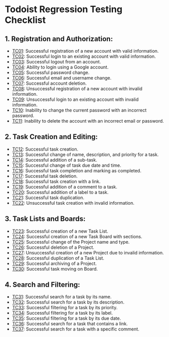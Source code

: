 # Todoist Regression Testing Checklist
## 1. Registration and Authorization: 
*   [TC01](/docs/test_cases/TC01.md): Successful registration of a new account with valid information.
*	[TC02](/docs/test_cases/TC02.md): Successful login to an existing account with valid information.
*	[TC03](/docs/test_cases/TC03.md): Successful logout from an account.
*   [TC04](/docs/test_cases/TC04.md): Ability to login using a Google account.
*	[TC05](/docs/test_cases/TC05.md): Successful password change.
*   [TC06](/docs/test_cases/TC06.md): Successful  email and username change.
*	[TC07](/docs/test_cases/TC07.md): Successful account deletion.
*	[TC08](/docs/test_cases/TC08.md): Unsuccessful registration of a new account with invalid information.
*	[TC09](/docs/test_cases/TC09.md): Unsuccessful login to an existing account with invalid information.
*	[TC10](/docs/test_cases/TC10.md): Inability to change the current password with an incorrect password.
*	[TC11](/docs/test_cases/TC11.md): Inability to delete the account with an incorrect email or password.

## 2. Task Creation and Editing:
* [TC12](/docs/test_cases/TC12.md): Successful task creation.
* [TC13](/docs/test_cases/TC13.md): Successful change of name, description, and priority for a task.
* [TC14](/docs/test_cases/TC14.md): Successful addition of a sub-task.
* [TC15](/docs/test_cases/TC15.md): Successful change of task due date and time.
* [TC16](/docs/test_cases/TC16.md): Successful task completion and marking as completed.
* [TC17](/docs/test_cases/TC17.md): Successful task deletion.
* [TC18](/docs/test_cases/TC18.md): Successful task creation with a link.
* [TC19](/docs/test_cases/TC19.md): Successful addition of a comment to a task.
* [TC20](/docs/test_cases/TC20.md): Successful addition of a label to a task.
* [TC21](/docs/test_cases/TC21.md): Successful task duplication.
* [TC22](/docs/test_cases/TC22.md): Unsuccessful task creation with invalid information.

## 3. Task Lists and Boards:
* [TC23](/docs/test_cases/TC23.md): Successful creation of a new Task List.
* [TC24](/docs/test_cases/TC24.md): Successful creation of a new Task Board with sections.
* [TC25](/docs/test_cases/TC25.md): Successful change of the Project name and type.
* [TC26](/docs/test_cases/TC26.md): Successful deletion of a Project.
* [TC27](/docs/test_cases/TC27.md): Unsuccessful creation of a new Project due to invalid information.
* [TC28](/docs/test_cases/TC28.md): Successful duplication of a Task List.
* [TC29](/docs/test_cases/TC29.md): Successful archiving of a Project.
* [TC30](/docs/test_cases/TC30.md): Successful task moving on Board.

## 4. Search and Filtering:
* [TC31](/docs/test_cases/TC31.md): Successful search for a task by its name.
* [TC32](/docs/test_cases/TC32.md): Successful search for a task by its description.
* [TC33](/docs/test_cases/TC33.md): Successful filtering for a task by its priority.
* [TC34](/docs/test_cases/TC34.md): Successful filtering for a task by its label.
* [TC35](/docs/test_cases/TC35.md): Successful filtering for a task by its due date.
* [TC36](/docs/test_cases/TC36.md): Successful search for a task that contains a link.
* [TC37](/docs/test_cases/TC37.md): Successful search for a task with a specific comment.